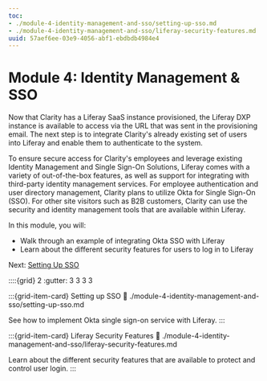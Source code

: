 ```yaml
---
toc:
- ./module-4-identity-management-and-sso/setting-up-sso.md
- ./module-4-identity-management-and-sso/liferay-security-features.md
uuid: 57aef6ee-03e9-4056-abf1-ebdbdb4984e4
---
```

# Module 4: Identity Management & SSO

Now that Clarity has a Liferay SaaS instance provisioned, the Liferay DXP instance is available to access via the URL that was sent in the provisioning email. The next step is to integrate Clarity's already existing set of users into Liferay and enable them to authenticate to the system.

To ensure secure access for Clarity's employees and leverage existing Identity Management and Single Sign-On Solutions, Liferay comes with a variety of out-of-the-box features, as well as support for integrating with third-party identity management services. For employee authentication and user directory management, Clarity plans to utilize Okta for Single Sign-On (SSO). For other site visitors such as B2B customers, Clarity can use the security and identity management tools that are available within Liferay.

<!--- A diagram showing Clarity has users stored in Okta and they come into Liferay as they authenticate --->

In this module, you will:

* Walk through an example of integrating Okta SSO with Liferay
* Learn about the different security features for users to log in to Liferay

Next: [Setting Up SSO](./module-4-identity-management-and-sso/setting-up-sso.md)

::::{grid} 2
:gutter: 3 3 3 3

:::{grid-item-card}  Setting up SSO
:link: ./module-4-identity-management-and-sso/setting-up-sso.md

See how to implement Okta single sign-on service with Liferay.
:::

:::{grid-item-card}  Liferay Security Features
:link: ./module-4-identity-management-and-sso/liferay-security-features.md

Learn about the different security features that are available to protect and control user login.
:::
